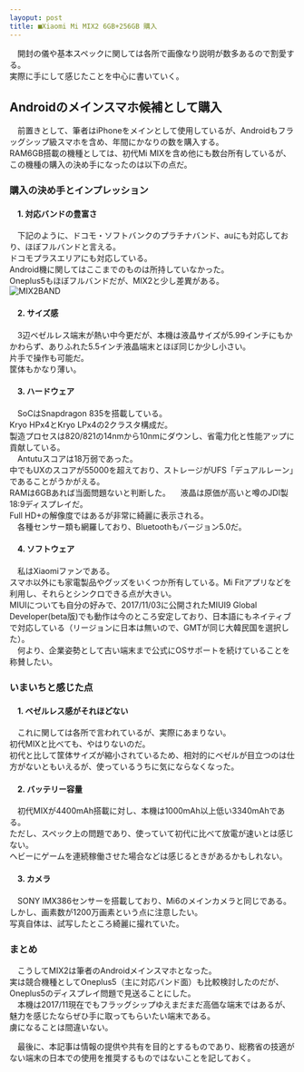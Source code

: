 ```yaml
---
layoput: post
title: ■Xiaomi Mi MIX2 6GB+256GB 購入
---
```


　開封の儀や基本スペックに関しては各所で画像なり説明が数多あるので割愛する。   
 実際に手にして感じたことを中心に書いていく。   
 
 
## **Androidのメインスマホ候補として購入**

 　前置きとして、筆者はiPhoneをメインとして使用しているが、Androidもフラッグシップ級スマホを含め、年間にかなりの数を購入する。    
RAM6GB搭載の機種としては、初代Mi MIXを含め他にも数台所有しているが、この機種の購入の決め手になったのは以下の点だ。    



### **購入の決め手とインプレッション**


#### 　1. 対応バンドの豊富さ

　下記のように、ドコモ・ソフトバンクのプラチナバンド、auにも対応しており、ほぼフルバンドと言える。  
 ドコモプラスエリアにも対応している。  
 Android機に関してはここまでのものは所持していなかった。  
 Oneplus5もほぼフルバンドだが、MIX2と少し差異がある。  
 ![MIX2BAND](https://beni2nd.github.io/images/mix2-band.jpeg "mix2band")  


#### 　2. サイズ感

　3辺ベゼルレス端末が熱い中今更だが、本機は液晶サイズが5.99インチにもかかわらず、ありふれた5.5インチ液晶端末とほぼ同じか少し小さい。  
 片手で操作も可能だ。  
 筐体もかなり薄い。 
 
#### 　3. ハードウェア

　SoCはSnapdragon 835を搭載している。  
 Kryo HPx4とKryo LPx4の2クラスタ構成だ。  
 製造プロセスは820/821の14nmから10nmにダウンし、省電力化と性能アップに貢献している。  
　Antutuスコアは18万弱であった。  
中でもUXのスコアが55000を超えており、ストレージがUFS「デュアルレーン」であることがうかがえる。  
RAMは6GBあれば当面問題ないと判断した。 
　液晶は原価が高いと噂のJDI製18:9ディスプレイだ。  
Full HD+の解像度ではあるが非常に綺麗に表示される。  
　各種センサー類も網羅しており、Bluetoothもバージョン5.0だ。 
 

#### 　4. ソフトウェア

　私はXiaomiファンである。  
 スマホ以外にも家電製品やグッズをいくつか所有している。Mi Fitアプリなどを利用し、それらとシンクロできる点が大きい。  
MIUIについても自分の好みで、2017/11/03に公開されたMIUI9 Global Developer(beta版)でも動作は今のところ安定しており、日本語にもネイティブで対応している（リージョンに日本は無いので、GMTが同じ大韓民国を選択した）。  
　何より、企業姿勢として古い端末まで公式にOSサポートを続けていることを称賛したい。    
 
 


### **いまいちと感じた点**


#### 　1. ベゼルレス感がそれほどない

　これに関しては各所で言われているが、実際にあまりない。  
 初代MIXと比べても、やはりないのだ。  
 初代と比して筐体サイズが縮小されているため、相対的にベゼルが目立つのは仕方がないともいえるが、使っているうちに気にならなくなった。  
 
 
#### 　2. バッテリー容量

　初代MIXが4400mAh搭載に対し、本機は1000mAh以上低い3340mAhである。  
ただし、スペック上の問題であり、使っていて初代に比べて放電が速いとは感じない。  
ヘビーにゲームを連続稼働させた場合などは感じるときがあるかもしれない。  
 
 
#### 　3. カメラ

　SONY IMX386センサーを搭載しており、Mi6のメインカメラと同じである。  
 しかし、画素数が1200万画素という点に注意したい。  
 写真自体は、試写したところ綺麗に撮れていた。  
 
 
 
### **まとめ**

　こうしてMIX2は筆者のAndroidメインスマホとなった。  
実は競合機種としてOneplus5（主に対応バンド面）も比較検討したのだが、Oneplus5のディスプレイ問題で見送ることにした。  
　本機は2017/11現在でもフラッグシップゆえまだまだ高価な端末ではあるが、魅力を感じたならぜひ手に取ってもらいたい端末である。  
虜になることは間違いない。   


　最後に、本記事は情報の提供や共有を目的とするものであり、総務省の技適がない端末の日本での使用を推奨するものではないことを記しておく。
